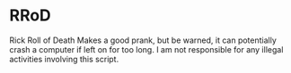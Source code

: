 # RRoD
Rick Roll of Death
Makes a good prank, but be warned, it can potentially crash a computer if left on for too long.
I am not responsible for any illegal activities involving this script.
